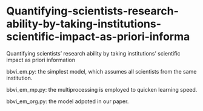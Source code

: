 # Quantifying-scientists-research-ability-by-taking-institutions-scientific-impact-as-priori-informa
Quantifying scientists’ research ability by taking institutions’ scientific impact as priori information

bbvi_em.py:     the simplest model, which assumes all scientists from the same institution.

bbvi_em_mp.py:  the multiprocessing is employed to quicken learning speed.

bbvi_em_org.py: the model adpoted in our paper.
